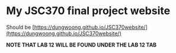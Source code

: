 # My JSC370 final project website

Should be [https://dungwoong.github.io/JSC370website/](https://dungwoong.github.io/JSC370website/)

**NOTE THAT LAB 12 WILL BE FOUND UNDER THE LAB 12 TAB**
